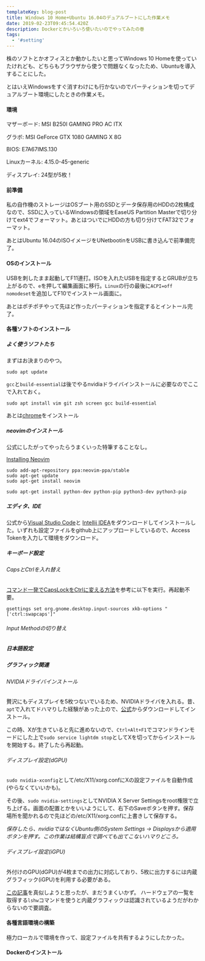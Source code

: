```yaml
---
templateKey: blog-post
title: Windows 10 Home+Ubuntu 16.04のデュアルブートにした作業メモ
date: 2019-02-23T09:45:54.420Z
description: Dockerとかいろいろ使いたいのでやってみたの巻
tags:
  - '#setting'
---
```

株のソフトとかオフィスとか動かしたいと思ってWindows 10 Homeを使っていたけれども、どちらもブラウザから使うで問題なくなったため、Ubuntuを導入することにした。

とはいえWindowsをすぐ消すわけにも行かないのでパーティションを切ってデュアルブート環境にしたときの作業メモ。

#### 環境
マザーボード: MSI B250I GAMING PRO AC ITX

グラボ: MSI GeForce GTX 1080 GAMING X 8G

BIOS: E7A67IMS.130

Linuxカーネル: 4.15.0-45-generic

ディスプレイ: 24型が5枚！

#### 前準備
私の自作機のストレージはOSブート用のSSDとデータ保存用のHDDの2枚構成なので、SSDに入っているWindowsの領域をEaseUS Partition Masterで切り分けてext4でフォーマット。あとはついでにHDDの方も切り分けてFAT32でフォーマット。

あとはUbuntu 16.04のISOイメージをUNetbootinをUSBに書き込んで前準備完了。

#### OSのインストール
USBを刺したまま起動してF11連打。ISOを入れたUSBを指定するとGRUBが立ち上がるので、`e`を押して編集画面に移行。`Linux`の行の最後に`ACPI=off nomodeset`を追加してF10でインストール画面に。

あとはポチポチやって先ほど作ったパーティションを指定するとイントール完了。

#### 各種ソフトのインストール
##### よく使うソフトたち
まずはお決まりのやつ。
```
sudo apt update
```

`gcc`と`build-essential`は後でやるnvidiaドライバインストールに必要なのでここで入れておく。
```
sudo apt install vim git zsh screen gcc build-essential
```

あとは[chrome](https://www.google.com/chrome/?brand=CHBD&gclid=Cj0KCQiA-8PjBRCWARIsADc18TL4rqXX7yuqHOGbdQpDq6qIFyqoWCo3oudPytr7LYABc0WZw25x7CMaArLMEALw_wcB&gclsrc=aw.ds)をインストール

##### neovimのインストール
公式にしたがってやったらうまくいった特筆することなし。

[Installing Neovim](https://github.com/neovim/neovim/wiki/Installing-Neovim)
```
sudo add-apt-repository ppa:neovim-ppa/stable
sudo apt-get update
sudo apt-get install neovim

sudo apt-get install python-dev python-pip python3-dev python3-pip
```

##### エディタ、IDE
公式から[Visual Studio Code](https://code.visualstudio.com/)と
[Intellij IDEA](https://www.jetbrains.com/idea/)をダウンロードしてインストールした。いずれも設定ファイルをgithub上にアップロードしているので、Access Tokenを入力して環境をダウンロード。

##### キーボード設定
###### CapsとCtrlを入れ替え
[コマンド一発でCapsLockをCtrlに変える方法](https://linuxfan.info/capslock-ctrl)を参考に以下を実行。再起動不要。

```
gsettings set org.gnome.desktop.input-sources xkb-options "['ctrl:swapcaps']"
```

###### Input Methodの切り替え


##### 日本語設定


##### グラフィック関連
###### NVIDIAドライバインストール
贅沢にもディスプレイを5枚つないでいるため、NVIDIAドライバを入れる。昔、`apt`で入れてドハマりした経験があった上ので、[公式](https://www.nvidia.co.jp/Download/index.aspx?lang=jp)からダウンロードしてインストール。

この時、Xが生きていると先に進めないので、`Ctrl+Alt+F1`でコマンドラインモードにした上で`sudo service lightdm stop`としてXを切ってからインストールを開始する。終了したら再起動。

###### ディスプレイ設定(dGPU)
`sudo nvidia-xconfig`として/etc/X11/xorg.confにXの設定ファイルを自動作成(やらなくていいかも)。

その後、`sudo nvidia-settings`としてNVIDIA X Server Settingsをroot権限で立ち上げる。画面の配置とかをいいようにして、右下のSaveボタンを押す。保存場所を聞かれるので先ほどの/etc/X11/xorg.confに上書きして保存する。

_保存したら、nvidiaではなくUbuntu側のSystem Settings -> Displaysから適用ボタンを押す。この作業は結構盲点で調べても出てこないハマりどころ。_

###### ディスプレイ設定(iGPU)
外付けのGPU(dGPU)が4枚までの出力に対応しており、5枚に出力するには内蔵グラフィック(iGPU)を利用する必要がある。

[この記事](https://himeji-cs.jp/wiki/Ubuntu%E3%81%A7dGPU/iGPU%E3%81%AE%E3%83%87%E3%83%A5%E3%82%A2%E3%83%AB%E3%83%A2%E3%83%8B%E3%82%BF%E8%A8%AD%E5%AE%9A)を真似しようと思ったが、まだうまくいかず。
ハードウェアの一覧を取得する`lshw`コマンドを使うと内蔵グラフィックは認識されているようだがわからないので要調査。

#### 各種言語環境の構築
極力ローカルで環境を作って、設定ファイルを共有するようにしたかった。

#### Dockerのインストール
